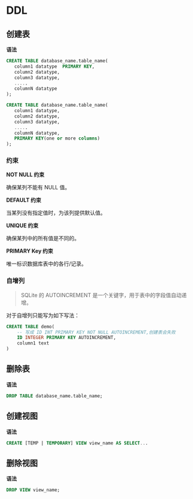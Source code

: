 # DDL

## 创建表

**语法**

```sql
CREATE TABLE database_name.table_name(
   column1 datatype  PRIMARY KEY,
   column2 datatype,
   column3 datatype,
   .....
   columnN datatype
);

CREATE TABLE database_name.table_name(
   column1 datatype,
   column2 datatype,
   column3 datatype,
   .....
   columnN datatype,
   PRIMARY KEY(one or more columns)
);
```

### 约束

**NOT NULL 约束**

确保某列不能有 NULL 值。

**DEFAULT 约束**

当某列没有指定值时，为该列提供默认值。

**UNIQUE 约束**

确保某列中的所有值是不同的。

**PRIMARY Key 约束**

唯一标识数据库表中的各行/记录。

### 自增列

> SQLite 的 AUTOINCREMENT 是一个关键字，用于表中的字段值自动递增。

对于自增列只能写为如下写法：

```sql
CREATE TABLE demo(
    -- 写成 ID INT PRIMARY KEY NOT NULL AUTOINCREMENT,创建表会失败
    ID INTEGER PRIMARY KEY AUTOINCREMENT,
    column1 text
)
```

## 删除表

**语法**

```sql
DROP TABLE database_name.table_name;
```

## 创建视图

**语法**

```sql
CREATE [TEMP | TEMPORARY] VIEW view_name AS SELECT...
```

## 删除视图

**语法**

```sql
DROP VIEW view_name;
```